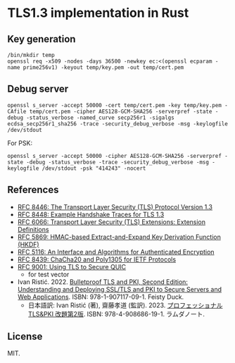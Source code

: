 TLS1.3 implementation in Rust
================================

## Key generation
```
/bin/mkdir temp
openssl req -x509 -nodes -days 36500 -newkey ec:<(openssl ecparam -name prime256v1) -keyout temp/key.pem -out temp/cert.pem
```

## Debug server

```
openssl s_server -accept 50000 -cert temp/cert.pem -key temp/key.pem -CAfile temp/cert.pem -cipher AES128-GCM-SHA256 -serverpref -state -debug -status_verbose -named_curve secp256r1 -sigalgs ecdsa_secp256r1_sha256 -trace -security_debug_verbose -msg -keylogfile /dev/stdout
```

For PSK:

```
openssl s_server -accept 50000 -cipher AES128-GCM-SHA256 -serverpref -state -debug -status_verbose -trace -security_debug_verbose -msg -keylogfile /dev/stdout -psk "414243" -nocert
```

## References
* [RFC 8446: The Transport Layer Security (TLS) Protocol Version 1.3](https://datatracker.ietf.org/doc/html/rfc8446)
* [RFC 8448: Example Handshake Traces for TLS 1.3](https://datatracker.ietf.org/doc/html/rfc8448)
* [RFC 6066: Transport Layer Security (TLS) Extensions: Extension Definitions](https://datatracker.ietf.org/doc/html/rfc6066)
* [RFC 5869: HMAC-based Extract-and-Expand Key Derivation Function (HKDF)](https://datatracker.ietf.org/doc/html/rfc5869)
* [RFC 5116: An Interface and Algorithms for Authenticated Encryption](https://datatracker.ietf.org/doc/html/rfc5116)
* [RFC 8439: ChaCha20 and Poly1305 for IETF Protocols](https://datatracker.ietf.org/doc/html/rfc8439)
* [RFC 9001: Using TLS to Secure QUIC](https://datatracker.ietf.org/doc/html/rfc9001)
  - for test vector
* Ivan Ristić. 2022. [Bulletproof TLS and PKI, Second Edition: Understanding and Deploying SSL/TLS and PKI to Secure Servers and Web Applications](https://www.feistyduck.com/books/bulletproof-tls-and-pki/). ISBN: 978-1-907117-09-1. Feisty Duck. 
  - 日本語訳: Ivan Ristić (著), 齋藤孝道 (監訳). 2023. [プロフェッショナルTLS&PKI 改題第2版](https://www.lambdanote.com/products/tls-pki-2). ISBN: 978-4-908686-19-1. ラムダノート. 

## License
MIT. 
